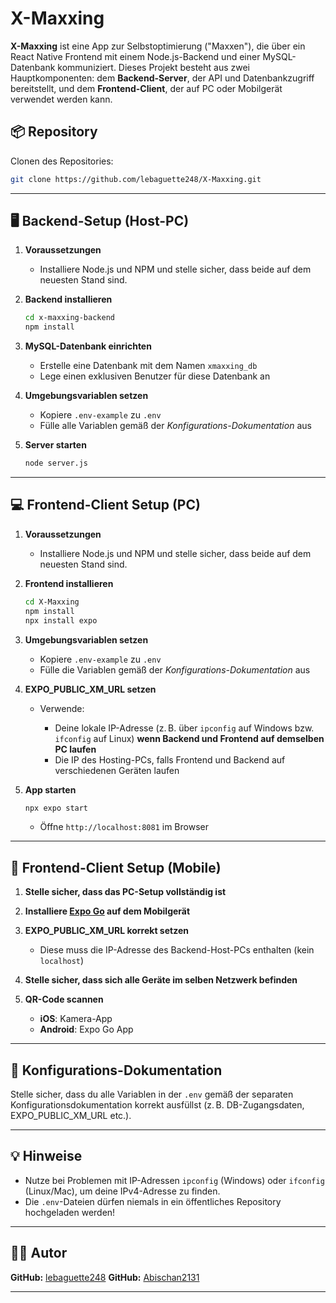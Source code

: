 
# X-Maxxing

**X-Maxxing** ist eine App zur Selbstoptimierung ("Maxxen"), die über ein React Native Frontend mit einem Node.js-Backend und einer MySQL-Datenbank kommuniziert. Dieses Projekt besteht aus zwei Hauptkomponenten: dem **Backend-Server**, der API und Datenbankzugriff bereitstellt, und dem **Frontend-Client**, der auf PC oder Mobilgerät verwendet werden kann.


## 📦 Repository

Clonen des Repositories:
```bash
git clone https://github.com/lebaguette248/X-Maxxing.git
````

---

## 🖥️ Backend-Setup (Host-PC)

1. **Voraussetzungen**

   * Installiere Node.js und NPM und stelle sicher, dass beide auf dem neuesten Stand sind.

2. **Backend installieren**

   ```bash
   cd x-maxxing-backend
   npm install
   ```

3. **MySQL-Datenbank einrichten**

   * Erstelle eine Datenbank mit dem Namen `xmaxxing_db`
   * Lege einen exklusiven Benutzer für diese Datenbank an

4. **Umgebungsvariablen setzen**

   * Kopiere `.env-example` zu `.env`
   * Fülle alle Variablen gemäß der *Konfigurations-Dokumentation* aus

5. **Server starten**

   ```bash
   node server.js
   ```

---

## 💻 Frontend-Client Setup (PC)

1. **Voraussetzungen**

   * Installiere Node.js und NPM und stelle sicher, dass beide auf dem neuesten Stand sind.

2. **Frontend installieren**

   ```bash
   cd X-Maxxing
   npm install
   npx install expo
   ```

3. **Umgebungsvariablen setzen**

   * Kopiere `.env-example` zu `.env`
   * Fülle die Variablen gemäß der *Konfigurations-Dokumentation* aus

4. **EXPO\_PUBLIC\_XM\_URL setzen**

   * Verwende:

     * Deine lokale IP-Adresse (z. B. über `ipconfig` auf Windows bzw. `ifconfig` auf Linux) **wenn Backend und Frontend auf demselben PC laufen**
     * Die IP des Hosting-PCs, falls Frontend und Backend auf verschiedenen Geräten laufen

5. **App starten**

   ```bash
   npx expo start
   ```

   * Öffne `http://localhost:8081` im Browser

---

## 📱 Frontend-Client Setup (Mobile)

1. **Stelle sicher, dass das PC-Setup vollständig ist**

2. **Installiere [Expo Go](https://expo.dev/client) auf dem Mobilgerät**

3. **EXPO\_PUBLIC\_XM\_URL korrekt setzen**

   * Diese muss die IP-Adresse des Backend-Host-PCs enthalten (kein `localhost`)

4. **Stelle sicher, dass sich alle Geräte im selben Netzwerk befinden**

5. **QR-Code scannen**

   * **iOS**: Kamera-App
   * **Android**: Expo Go App

---

## 🧩 Konfigurations-Dokumentation

Stelle sicher, dass du alle Variablen in der `.env` gemäß der separaten Konfigurationsdokumentation korrekt ausfüllst (z. B. DB-Zugangsdaten, EXPO\_PUBLIC\_XM\_URL etc.).

---

## 💡 Hinweise

* Nutze bei Problemen mit IP-Adressen `ipconfig` (Windows) oder `ifconfig` (Linux/Mac), um deine IPv4-Adresse zu finden.
* Die `.env`-Dateien dürfen niemals in ein öffentliches Repository hochgeladen werden!

---

## 🐱‍💻 Autor

**GitHub:** [lebaguette248](https://github.com/lebaguette248)
**GitHub:** [Abischan2131](https://github.com/abishan2131)

---

